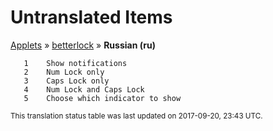 # Untranslated Items
[Applets](../../../README.md) &#187; [betterlock](../README.md) &#187; **Russian (ru)**

       1	Show notifications
       2	Num Lock only
       3	Caps Lock only
       4	Num Lock and Caps Lock
       5	Choose which indicator to show

<sup>This translation status table was last updated on 2017-09-20, 23:43 UTC.</sup>

